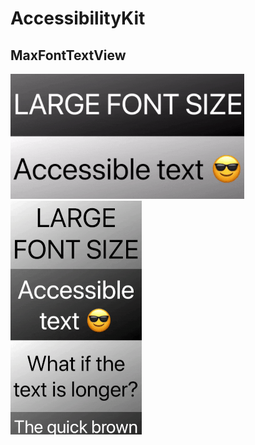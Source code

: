 # AccessibilityKit

## MaxFontTextView
<img src="assets/textview-landscape.gif">
<img src="assets/textview-portrait.gif">
